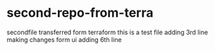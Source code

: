 # second-repo-from-terra
secondfile transferred form terraform
this is a test file
adding 3rd line
making changes form ui
adding 6th line
